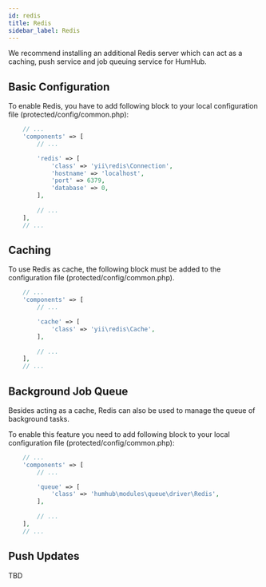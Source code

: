 ```yaml
---
id: redis
title: Redis
sidebar_label: Redis
---
```


We recommend installing an additional Redis server which can act as a caching, push service and job queuing service for HumHub.


Basic Configuration
------------------

To enable Redis, you have to add following block to your local configuration file (protected/config/common.php):

```php
    // ...
    'components' => [
        // ...

        'redis' => [
            'class' => 'yii\redis\Connection',
            'hostname' => 'localhost',
            'port' => 6379,
            'database' => 0,
        ],
        
        // ...
    ],
    // ...

```

Caching 
-------

To use Redis as cache, the following block must be added to the configuration file (protected/config/common.php).

```php
    // ...
    'components' => [
        // ...

        'cache' => [
            'class' => 'yii\redis\Cache',
        ],
        
        // ...
    ],
    // ...

```



Background Job Queue
--------------------

Besides acting as a cache, Redis can also be used to manage the queue of background tasks. 

To enable this feature you need to add following block to your local configuration file (protected/config/common.php):


```php
    // ...
    'components' => [
        // ...

        'queue' => [
            'class' => 'humhub\modules\queue\driver\Redis',
        ],
        
        // ...
    ],
    // ...

```





Push Updates
------------

TBD
